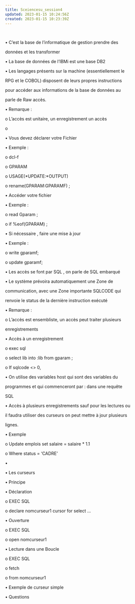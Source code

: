 ```yaml
---
title: Sceiencesu_session4
updated: 2023-01-15 10:24:56Z
created: 2023-01-15 10:23:39Z
---
```


﻿





• C’est la base de l’informatique de gestion prendre des

données et les transformer

• La base de données de l’IBMi est une base DB2





• Les langages présents sur la machine (essentiellement le

RPG et le COBOL) disposent de leurs propres instructions

pour accéder aux informations de la base de données au

parle de Raw accès.

• Remarque :

o L’accès est unitaire, un enregistrement un accès

o





• Vous devez déclarer votre Fichier

• Exemple :

o dcl-f

o GPARAM

o USAGE(\*UPDATE:\*OUTPUT)

o rename(GPARAM:GPARAMF) ;





• Accéder votre fichier

• Exemple :

o read Gparam ;

o if %eof(GPARAM) ;

• Si nécessaire , faire une mise à jour

• Exemple :

o write gparamf;

o update gparamf;





• Les accès se font par SQL , on parle de SQL embarqué

• Le système prévoira automatiquement une Zone de

communication, avec une Zone importante SQLCODE qui

renvoie le status de la dernière instruction exécuté

• Remarque :

o L’accès est ensembliste, un accès peut traiter plusieurs

enregistrements





• Accès à un enregistrement

o exec sql

o select lib into :lib from gparam ;

o If sqlcode <> 0,

• On utilise des variables host qui sont des variables du

programmes et qui commenceront par : dans une requête

SQL





• Accès à plusieurs enregistrements sauf pour les lectures ou

il faudra utiliser des curseurs on peut mettre à jour plusieurs

lignes.

• Exemple

o Update emplois set salaire = salaire \* 1.1

o Where status = ‘CADRE’

•





• Les curseurs

• Principe

• Déclaration

o EXEC SQL

o declare nomcurseur1 cursor for select …

• Ouverture

o EXEC SQL

o open nomcurseur1

• Lecture dans une Boucle

o EXEC SQL

o fetch

o from nomcurseur1





• Exemple de curseur simple





• Questions

